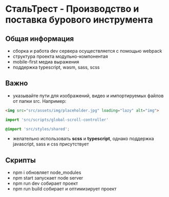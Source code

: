 # СтальТрест - Производство и поставка бурового инструмента

## Общая информация

* сборка и работа dev сервера осуществляется с помощью webpack
* структура проекта модульно-компонентая
* mobile-first медиа выражения
* поддержка typescript, wasm, sass, scss

## Важно

* указывайте пути для изображений, видео и импортируемых файлов от папки src. Например:

````html
<img src="src/assets/img/placeholder.jpg" loading="lazy" alt="img">
````

````typescript
import 'src/scripts/global-scroll-controller'
````

````scss
@import 'src/styles/shared';
````

* желательно использовать **scss** и **typescript**, однако поддержка javascript, sass и css присутствует

## Скрипты

* npm i обновляет node_modules
* npm start запускает node server
* npm run dev собирает проект
* npm run build собирает и оптимизирует проект

